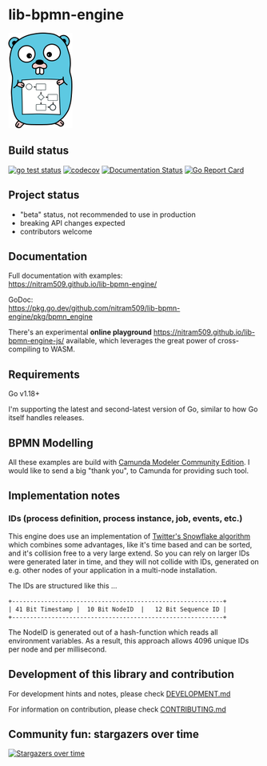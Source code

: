 # lib-bpmn-engine

![](./art/gopher-lib-bpmn-engine-128.png "gopher logo lib-bpmn-engine")

## Build status

[![go test status](https://github.com/nitram509/lib-bpmn-engine/actions/workflows/go-test.yml/badge.svg)](https://github.com/nitram509/lib-bpmn-engine/actions/workflows/go-test.yml)
[![codecov](https://codecov.io/gh/nitram509/lib-bpmn-engine/branch/main/graph/badge.svg?token=J5J6SQ0TPJ)](https://codecov.io/gh/nitram509/lib-bpmn-engine)
[![Documentation Status](https://readthedocs.com/projects/nitram509-lib-bpmn-engine/badge/?version=latest)](https://nitram509-lib-bpmn-engine.readthedocs-hosted.com/en/latest/?badge=latest)
[![Go Report Card](https://goreportcard.com/badge/github.com/nitram509/lib-bpmn-engine)](https://goreportcard.com/report/github.com/nitram509/lib-bpmn-engine)

## Project status

* "beta" status, not recommended to use in production
* breaking API changes expected
* contributors welcome

## Documentation

Full documentation with examples: \
https://nitram509.github.io/lib-bpmn-engine/

GoDoc: \
https://pkg.go.dev/github.com/nitram509/lib-bpmn-engine/pkg/bpmn_engine

There's an experimental **online playground** https://nitram509.github.io/lib-bpmn-engine-js/ available,
which leverages the great power of cross-compiling to WASM.

## Requirements

Go v1.18+

I'm supporting the latest and second-latest version of Go, similar to how Go itself handles releases. 

## BPMN Modelling

All these examples are build with [Camunda Modeler Community Edition](https://camunda.com/de/download/modeler/).
I would like to send a big "thank you", to Camunda for providing such tool.

## Implementation notes

### IDs (process definition, process instance, job, events, etc.)

This engine does use an implementation of [Twitter's Snowflake algorithm](https://en.wikipedia.org/wiki/Snowflake_ID)
which combines some advantages, like it's time based and can be sorted, and it's collision free to a very large extend.
So you can rely on larger IDs were generated later in time, and they will not collide with IDs,
generated on e.g. other nodes of your application in a multi-node installation.

The IDs are structured like this ...
```
+-----------------------------------------------------------+
| 41 Bit Timestamp |  10 Bit NodeID  |   12 Bit Sequence ID |
+-----------------------------------------------------------+
```

The NodeID is generated out of a hash-function which reads all environment variables.
As a result, this approach allows 4096 unique IDs per node and per millisecond.

## Development of this library and contribution

For development hints and notes, please check [DEVELOPMENT.md](./DEVELOPMENT.md)

For information on contribution, please check [CONTRIBUTING.md](./CONTRIBUTING.md)

## Community fun: stargazers over time

[![Stargazers over time](https://starchart.cc/nitram509/lib-bpmn-engine.svg)](https://starchart.cc/nitram509/lib-bpmn-engine)
